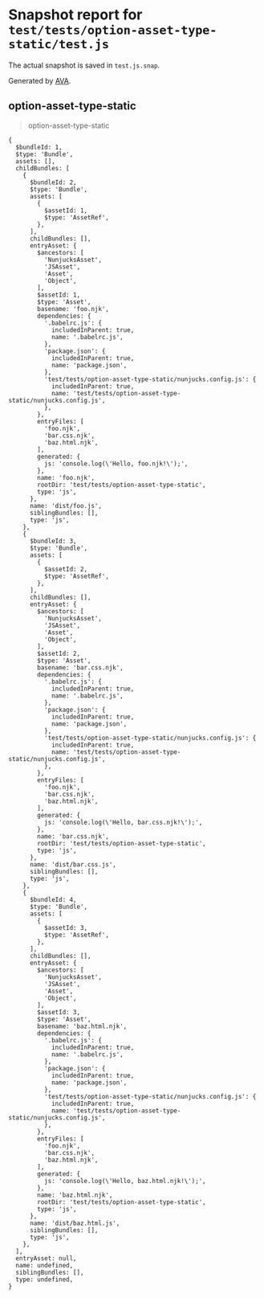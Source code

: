 # Snapshot report for `test/tests/option-asset-type-static/test.js`

The actual snapshot is saved in `test.js.snap`.

Generated by [AVA](https://ava.li).

## option-asset-type-static

> option-asset-type-static

    {
      $bundleId: 1,
      $type: 'Bundle',
      assets: [],
      childBundles: [
        {
          $bundleId: 2,
          $type: 'Bundle',
          assets: [
            {
              $assetId: 1,
              $type: 'AssetRef',
            },
          ],
          childBundles: [],
          entryAsset: {
            $ancestors: [
              'NunjucksAsset',
              'JSAsset',
              'Asset',
              'Object',
            ],
            $assetId: 1,
            $type: 'Asset',
            basename: 'foo.njk',
            dependencies: {
              '.babelrc.js': {
                includedInParent: true,
                name: '.babelrc.js',
              },
              'package.json': {
                includedInParent: true,
                name: 'package.json',
              },
              'test/tests/option-asset-type-static/nunjucks.config.js': {
                includedInParent: true,
                name: 'test/tests/option-asset-type-static/nunjucks.config.js',
              },
            },
            entryFiles: [
              'foo.njk',
              'bar.css.njk',
              'baz.html.njk',
            ],
            generated: {
              js: 'console.log(\'Hello, foo.njk!\');',
            },
            name: 'foo.njk',
            rootDir: 'test/tests/option-asset-type-static',
            type: 'js',
          },
          name: 'dist/foo.js',
          siblingBundles: [],
          type: 'js',
        },
        {
          $bundleId: 3,
          $type: 'Bundle',
          assets: [
            {
              $assetId: 2,
              $type: 'AssetRef',
            },
          ],
          childBundles: [],
          entryAsset: {
            $ancestors: [
              'NunjucksAsset',
              'JSAsset',
              'Asset',
              'Object',
            ],
            $assetId: 2,
            $type: 'Asset',
            basename: 'bar.css.njk',
            dependencies: {
              '.babelrc.js': {
                includedInParent: true,
                name: '.babelrc.js',
              },
              'package.json': {
                includedInParent: true,
                name: 'package.json',
              },
              'test/tests/option-asset-type-static/nunjucks.config.js': {
                includedInParent: true,
                name: 'test/tests/option-asset-type-static/nunjucks.config.js',
              },
            },
            entryFiles: [
              'foo.njk',
              'bar.css.njk',
              'baz.html.njk',
            ],
            generated: {
              js: 'console.log(\'Hello, bar.css.njk!\');',
            },
            name: 'bar.css.njk',
            rootDir: 'test/tests/option-asset-type-static',
            type: 'js',
          },
          name: 'dist/bar.css.js',
          siblingBundles: [],
          type: 'js',
        },
        {
          $bundleId: 4,
          $type: 'Bundle',
          assets: [
            {
              $assetId: 3,
              $type: 'AssetRef',
            },
          ],
          childBundles: [],
          entryAsset: {
            $ancestors: [
              'NunjucksAsset',
              'JSAsset',
              'Asset',
              'Object',
            ],
            $assetId: 3,
            $type: 'Asset',
            basename: 'baz.html.njk',
            dependencies: {
              '.babelrc.js': {
                includedInParent: true,
                name: '.babelrc.js',
              },
              'package.json': {
                includedInParent: true,
                name: 'package.json',
              },
              'test/tests/option-asset-type-static/nunjucks.config.js': {
                includedInParent: true,
                name: 'test/tests/option-asset-type-static/nunjucks.config.js',
              },
            },
            entryFiles: [
              'foo.njk',
              'bar.css.njk',
              'baz.html.njk',
            ],
            generated: {
              js: 'console.log(\'Hello, baz.html.njk!\');',
            },
            name: 'baz.html.njk',
            rootDir: 'test/tests/option-asset-type-static',
            type: 'js',
          },
          name: 'dist/baz.html.js',
          siblingBundles: [],
          type: 'js',
        },
      ],
      entryAsset: null,
      name: undefined,
      siblingBundles: [],
      type: undefined,
    }
